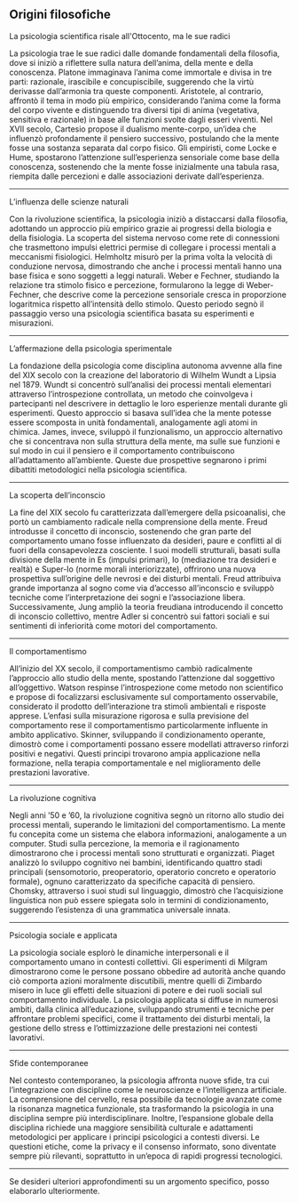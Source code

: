 ## Origini filosofiche

La psicologia scientifica risale all'Ottocento, ma le sue radici 

La psicologia trae le sue radici dalle domande fondamentali della filosofia, dove si iniziò a riflettere sulla natura dell’anima, della mente e della conoscenza. Platone immaginava l’anima come immortale e divisa in tre parti: razionale, irascibile e concupiscibile, suggerendo che la virtù derivasse dall’armonia tra queste componenti. Aristotele, al contrario, affrontò il tema in modo più empirico, considerando l’anima come la forma del corpo vivente e distinguendo tra diversi tipi di anima (vegetativa, sensitiva e razionale) in base alle funzioni svolte dagli esseri viventi. Nel XVII secolo, Cartesio propose il dualismo mente-corpo, un’idea che influenzò profondamente il pensiero successivo, postulando che la mente fosse una sostanza separata dal corpo fisico. Gli empiristi, come Locke e Hume, spostarono l’attenzione sull’esperienza sensoriale come base della conoscenza, sostenendo che la mente fosse inizialmente una tabula rasa, riempita dalle percezioni e dalle associazioni derivate dall’esperienza.


---

L’influenza delle scienze naturali

Con la rivoluzione scientifica, la psicologia iniziò a distaccarsi dalla filosofia, adottando un approccio più empirico grazie ai progressi della biologia e della fisiologia. La scoperta del sistema nervoso come rete di connessioni che trasmettono impulsi elettrici permise di collegare i processi mentali a meccanismi fisiologici. Helmholtz misurò per la prima volta la velocità di conduzione nervosa, dimostrando che anche i processi mentali hanno una base fisica e sono soggetti a leggi naturali. Weber e Fechner, studiando la relazione tra stimolo fisico e percezione, formularono la legge di Weber-Fechner, che descrive come la percezione sensoriale cresca in proporzione logaritmica rispetto all’intensità dello stimolo. Questo periodo segnò il passaggio verso una psicologia scientifica basata su esperimenti e misurazioni.


---

L’affermazione della psicologia sperimentale

La fondazione della psicologia come disciplina autonoma avvenne alla fine del XIX secolo con la creazione del laboratorio di Wilhelm Wundt a Lipsia nel 1879. Wundt si concentrò sull’analisi dei processi mentali elementari attraverso l’introspezione controllata, un metodo che coinvolgeva i partecipanti nel descrivere in dettaglio le loro esperienze mentali durante gli esperimenti. Questo approccio si basava sull’idea che la mente potesse essere scomposta in unità fondamentali, analogamente agli atomi in chimica. James, invece, sviluppò il funzionalismo, un approccio alternativo che si concentrava non sulla struttura della mente, ma sulle sue funzioni e sul modo in cui il pensiero e il comportamento contribuiscono all’adattamento all’ambiente. Queste due prospettive segnarono i primi dibattiti metodologici nella psicologia scientifica.


---

La scoperta dell’inconscio

La fine del XIX secolo fu caratterizzata dall’emergere della psicoanalisi, che portò un cambiamento radicale nella comprensione della mente. Freud introdusse il concetto di inconscio, sostenendo che gran parte del comportamento umano fosse influenzato da desideri, paure e conflitti al di fuori della consapevolezza cosciente. I suoi modelli strutturali, basati sulla divisione della mente in Es (impulsi primari), Io (mediazione tra desideri e realtà) e Super-Io (norme morali interiorizzate), offrirono una nuova prospettiva sull’origine delle nevrosi e dei disturbi mentali. Freud attribuiva grande importanza al sogno come via d’accesso all’inconscio e sviluppò tecniche come l’interpretazione dei sogni e l’associazione libera. Successivamente, Jung ampliò la teoria freudiana introducendo il concetto di inconscio collettivo, mentre Adler si concentrò sui fattori sociali e sui sentimenti di inferiorità come motori del comportamento.


---

Il comportamentismo

All’inizio del XX secolo, il comportamentismo cambiò radicalmente l’approccio allo studio della mente, spostando l’attenzione dal soggettivo all’oggettivo. Watson respinse l’introspezione come metodo non scientifico e propose di focalizzarsi esclusivamente sul comportamento osservabile, considerato il prodotto dell’interazione tra stimoli ambientali e risposte apprese. L’enfasi sulla misurazione rigorosa e sulla previsione del comportamento rese il comportamentismo particolarmente influente in ambito applicativo. Skinner, sviluppando il condizionamento operante, dimostrò come i comportamenti possano essere modellati attraverso rinforzi positivi e negativi. Questi principi trovarono ampia applicazione nella formazione, nella terapia comportamentale e nel miglioramento delle prestazioni lavorative.


---

La rivoluzione cognitiva

Negli anni ’50 e ’60, la rivoluzione cognitiva segnò un ritorno allo studio dei processi mentali, superando le limitazioni del comportamentismo. La mente fu concepita come un sistema che elabora informazioni, analogamente a un computer. Studi sulla percezione, la memoria e il ragionamento dimostrarono che i processi mentali sono strutturati e organizzati. Piaget analizzò lo sviluppo cognitivo nei bambini, identificando quattro stadi principali (sensomotorio, preoperatorio, operatorio concreto e operatorio formale), ognuno caratterizzato da specifiche capacità di pensiero. Chomsky, attraverso i suoi studi sul linguaggio, dimostrò che l’acquisizione linguistica non può essere spiegata solo in termini di condizionamento, suggerendo l’esistenza di una grammatica universale innata.


---

Psicologia sociale e applicata

La psicologia sociale esplorò le dinamiche interpersonali e il comportamento umano in contesti collettivi. Gli esperimenti di Milgram dimostrarono come le persone possano obbedire ad autorità anche quando ciò comporta azioni moralmente discutibili, mentre quelli di Zimbardo misero in luce gli effetti delle situazioni di potere e dei ruoli sociali sul comportamento individuale. La psicologia applicata si diffuse in numerosi ambiti, dalla clinica all’educazione, sviluppando strumenti e tecniche per affrontare problemi specifici, come il trattamento dei disturbi mentali, la gestione dello stress e l’ottimizzazione delle prestazioni nei contesti lavorativi.


---

Sfide contemporanee

Nel contesto contemporaneo, la psicologia affronta nuove sfide, tra cui l’integrazione con discipline come le neuroscienze e l’intelligenza artificiale. La comprensione del cervello, resa possibile da tecnologie avanzate come la risonanza magnetica funzionale, sta trasformando la psicologia in una disciplina sempre più interdisciplinare. Inoltre, l’espansione globale della disciplina richiede una maggiore sensibilità culturale e adattamenti metodologici per applicare i principi psicologici a contesti diversi. Le questioni etiche, come la privacy e il consenso informato, sono diventate sempre più rilevanti, soprattutto in un’epoca di rapidi progressi tecnologici.


---

Se desideri ulteriori approfondimenti su un argomento specifico, posso elaborarlo ulteriormente.

